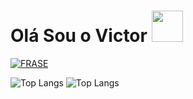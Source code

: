 # Olá Sou o Victor&nbsp;<a href="Hey"><img src="https://raw.githubusercontent.com/TOXIC-DEVIL/TOXIC-DEVIL/TOXIC-DEVIL-OFFICIAL/media/Hi.gif" width="50px"></a>

[![FRASE](https://readme-typing-svg.herokuapp.com?font=&color=%2331F7EA&center=true&lines=BEM-VINDO+AO+MEU+GITHUB;OLÁ%2Cme+chamo+Victor+Hugo;PROGRAMADOR+MEDIANO👨‍💻CURSANDO+ENGENHARIA+DE+SOFTWARE💻💻;OBRIGADO+POR+VISITAR+MEU+GITHUB👍)](https://git.io/typing-svg) <br>





![Top Langs](https://github-readme-stats.vercel.app/api/top-langs/?username=victormattos564&hide_progress=true)
![Top Langs](https://github-readme-stats.vercel.app/api/top-langs/?username=victormattos564&exclude_repo=github-readme-stats,victormattos564.github.io)



